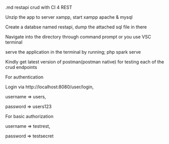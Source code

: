 .md
restapi
crud with CI 4 REST

Unzip the app to server xampp, start xampp apache & mysql

Create a databse named restapi, dump the attached sql file in there

Navigate into the directory through command prompt or you use VSC terminal

serve the application in the terminal by running; php spark serve

Kindly get latest version of postman(postman native) for testing each of the crud endpoints

For authentication

Login via http://localhost:8080/user/login,

username => users,

password => users123

For basic authorization

username => testrest,

password => testsecret
